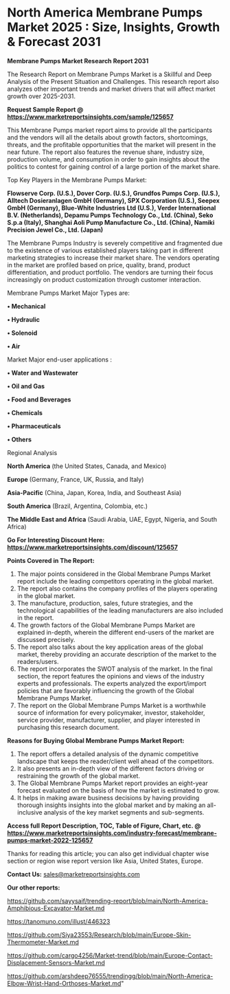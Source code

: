 # North America Membrane Pumps Market 2025 : Size, Insights, Growth & Forecast 2031

<strong>Membrane Pumps Market Research Report 2031</strong>

The Research Report on Membrane Pumps Market is a Skillful and Deep Analysis of the Present Situation and Challenges. This research report also analyzes other important trends and market drivers that will affect market growth over 2025-2031.

<strong>Request Sample Report @ <a href=https://www.marketreportsinsights.com/sample/125657>https://www.marketreportsinsights.com/sample/125657</a></strong>

This Membrane Pumps market report aims to provide all the participants and the vendors will all the details about growth factors, shortcomings, threats, and the profitable opportunities that the market will present in the near future. The report also features the revenue share, industry size, production volume, and consumption in order to gain insights about the politics to contest for gaining control of a large portion of the market share.

Top Key Players in the Membrane Pumps Market:

<strong>Flowserve Corp. (U.S.), Dover Corp. (U.S.), Grundfos Pumps Corp. (U.S.), Alltech Dosieranlagen GmbH (Germany), SPX Corporation (U.S.), Seepex GmbH (Germany), Blue-White Industries Ltd (U.S.), Verder International B.V. (Netherlands), Depamu Pumps Technology Co., Ltd. (China), Seko S.p.a (Italy), Shanghai Aoli Pump Manufacture Co., Ltd. (China), Namiki Precision Jewel Co., Ltd. (Japan)</strong>

The Membrane Pumps Industry is severely competitive and fragmented due to the existence of various established players taking part in different marketing strategies to increase their market share. The vendors operating in the market are profiled based on price, quality, brand, product differentiation, and product portfolio. The vendors are turning their focus increasingly on product customization through customer interaction.

Membrane Pumps Market Major Types are:

<strong>• Mechanical

• Hydraulic

• Solenoid

• Air</strong>

Market Major end-user applications :

<strong>• Water and Wastewater

• Oil and Gas

• Food and Beverages

• Chemicals

• Pharmaceuticals

• Others</strong>

Regional Analysis

</u><strong><b>North America</b></strong> (the United States, Canada, and Mexico)

<strong><b>Europe </b></strong>(Germany, France, UK, Russia, and Italy)

<strong><b>Asia-Pacific</b></strong> (China, Japan, Korea, India, and Southeast Asia)

<strong><b>South America</b></strong> (Brazil, Argentina, Colombia, etc.)

<strong><b>The Middle East and Africa</b></strong> (Saudi Arabia, UAE, Egypt, Nigeria, and South Africa)

<strong>Go For Interesting Discount Here: <a href=https://www.marketreportsinsights.com/discount/125657>https://www.marketreportsinsights.com/discount/125657</a></strong>

<strong>Points Covered in The Report:</strong>
<ol>
  <li>The major points considered in the Global Membrane Pumps Market report include the leading competitors operating in the global market.</li>
  <li>The report also contains the company profiles of the players operating in the global market.</li>
  <li>The manufacture, production, sales, future strategies, and the technological capabilities of the leading manufacturers are also included in the report.</li>
  <li>The growth factors of the Global Membrane Pumps Market are explained in-depth, wherein the different end-users of the market are discussed precisely.</li>
  <li>The report also talks about the key application areas of the global market, thereby providing an accurate description of the market to the readers/users.</li>
  <li>The report incorporates the SWOT analysis of the market. In the final section, the report features the opinions and views of the industry experts and professionals. The experts analyzed the export/import policies that are favorably influencing the growth of the Global Membrane Pumps Market.</li>
  <li>The report on the Global Membrane Pumps Market is a worthwhile source of information for every policymaker, investor, stakeholder, service provider, manufacturer, supplier, and player interested in purchasing this research document.</li>
</ol>
<strong>Reasons for Buying Global Membrane Pumps Market Report:</strong>

<ol>
  <li>The report offers a detailed analysis of the dynamic competitive landscape that keeps the reader/client well ahead of the competitors.</li>
  <li>It also presents an in-depth view of the different factors driving or restraining the growth of the global market.</li>
  <li>The Global Membrane Pumps Market report provides an eight-year forecast evaluated on the basis of how the market is estimated to grow.</li>
  <li>It helps in making aware business decisions by having providing thorough insights insights into the global market and by making an all-inclusive analysis of the key market segments and sub-segments.</li>
</ol>
<strong>Access full Report Description, TOC, Table of Figure, Chart, etc. @ <a href=https://www.marketreportsinsights.com/industry-forecast/membrane-pumps-market-2022-125657>https://www.marketreportsinsights.com/industry-forecast/membrane-pumps-market-2022-125657</a></strong>


Thanks for reading this article; you can also get individual chapter wise section or region wise report version like Asia, United States, Europe.

<strong>Contact Us:</strong>
sales@marketreportsinsights.com

<strong>Our other reports:</strong>

<a href=https://github.com/sayysaif/trending-report/blob/main/North-America-Amphibious-Excavator-Market.md>https://github.com/sayysaif/trending-report/blob/main/North-America-Amphibious-Excavator-Market.md</a>

<a href=https://tanomuno.com/illust/446323>https://tanomuno.com/illust/446323</a>

<a href=https://github.com/Siya23553/Research/blob/main/Europe-Skin-Thermometer-Market.md>https://github.com/Siya23553/Research/blob/main/Europe-Skin-Thermometer-Market.md</a>

<a href=https://github.com/cargo4256/Market-trend/blob/main/Europe-Contact-Displacement-Sensors-Market.md>https://github.com/cargo4256/Market-trend/blob/main/Europe-Contact-Displacement-Sensors-Market.md</a>

<a href=https://github.com/arshdeep76555/trendingg/blob/main/North-America-Elbow-Wrist-Hand-Orthoses-Market.md>https://github.com/arshdeep76555/trendingg/blob/main/North-America-Elbow-Wrist-Hand-Orthoses-Market.md</a>"
